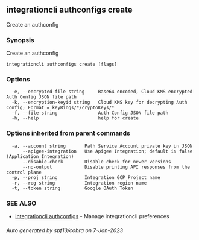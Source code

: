 ## integrationcli authconfigs create

Create an authconfig

### Synopsis

Create an authconfig

```
integrationcli authconfigs create [flags]
```

### Options

```
  -e, --encrypted-file string     Base64 encoded, Cloud KMS encrypted Auth Config JSON file path
  -k, --encryption-keyid string   Cloud KMS key for decrypting Auth Config; Format = keyRings/*/cryptoKeys/*
  -f, --file string               Auth Config JSON file path
  -h, --help                      help for create
```

### Options inherited from parent commands

```
  -a, --account string       Path Service Account private key in JSON
      --apigee-integration   Use Apigee Integration; default is false (Application Integration)
      --disable-check        Disable check for newer versions
      --no-output            Disable printing API responses from the control plane
  -p, --proj string          Integration GCP Project name
  -r, --reg string           Integration region name
  -t, --token string         Google OAuth Token
```

### SEE ALSO

* [integrationcli authconfigs](integrationcli_authconfigs.md)	 - Manage integrationcli preferences

###### Auto generated by spf13/cobra on 7-Jan-2023
